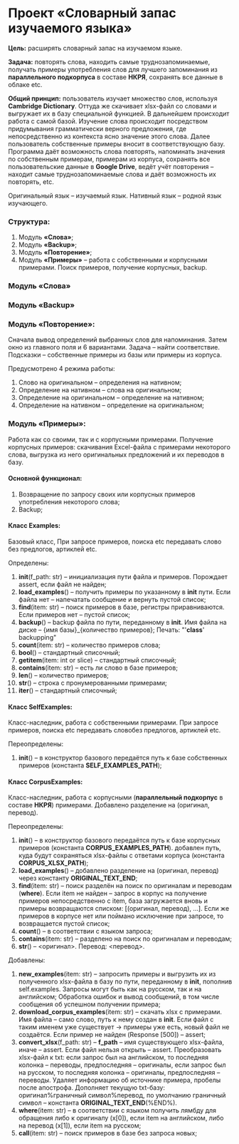 # Проект «Словарный запас изучаемого языка»

**Цель:** расширять словарный запас на изучаемом языке.

**Задача:** повторять слова, находить самые труднозапоминаемые, получать примеры употребления слов для лучшего 
запоминания из **параллельного подкорпуса** в составе **НКРЯ**, сохранять все данные в облаке etc.

**Общий принцип:** пользователь изучает множество слов, используя **Cambridge Dictionary**. Оттуда же скачивает 
xlsx-файл со словами и выгружает их в базу специальной функцией. В дальнейшем происходит работа с самой базой. Изучение 
слова происходит посредством придумывания грамматически верного предложения, где непосредственно из контекста ясно 
значение этого слова. Далее пользователь собственные примеры вносит в соответствующую базу. Программа даёт возможность 
слова повторять, напоминать значения по собственным примерам, примерам из корпуса, сохранять все пользовательские данные 
в **Google Drive**, ведёт учёт повторения – находит самые труднозапоминаемые слова и даёт возможность их повторять, etc. 

Оригинальный язык – изучаемый язык. Нативный язык – родной язык изучающего.

### Структура:
1. Модуль **«Слова»**;
2. Модуль **«Backup»**;
3. Модуль **«Повторение»**;
4. Модуль **«Примеры»** – работа с собственными и корпусными примерами. Поиск примеров, получение корпусных, backup.

### Модуль «Слова»
### Модуль «Backup»
### Модуль «Повторение»:
Сначала вывод определений выбранных слов для напоминания. Затем окно из главного поля и 6 вариантами. Задача – найти 
соответствие. 
Подсказки – собственные примеры из базы или примеры из корпуса. 

Предусмотрено 4 режима работы:
1. Слово на оригинальном – определения на нативном;
2. Определение на нативном – слова на оригинальном;
3. Определение на оригинальном – определение на нативном;
4. Определение на нативном – определение на оригинальном;

### Модуль «Примеры»:
Работа как со своими, так и с корпусными примерами. Получение корпусных примеров: скачивания Excel-файла с примерами 
некоторого слова, выгрузка из него оригинальных предложений и их переводов в базу. 

#### Основной функционал:
1. Возвращение по запросу своих или корпусных примеров употребления некоторого слова;
2. Backup;
 
#### Класс Examples:
Базовый класс, При запросе примеров, поиска etc передавать слово без предлогов, артиклей etc.

Определены:
1. __init__(f_path: str) – инициализация пути файла и примеров. Порождает assert, если файл не найден;
2. **load_examples**() – получить примеры по указанному в __init__ пути.  Если файла нет – напечатать сообщение и 
вернуть пустой список;
2. **find**(item: str) – поиск примеров в базе, регистры приравниваются. Если примеров нет – пустой список;
3. **backup**() – backup файла по пути, переданному в __init__.  Имя файла на диске – {имя базы}_{количество примеров};
Печать: "'__class__' backupping"
4. **count**(item: str) – количество примеров слова;
5. __bool__() – стандартный списочный;
6. __getitem__(item: int or slice) – стандартный списочный;
7. __contains__(item: str) – есть ли слово в базе примеров; 
8. __len__() – количество примеров;
9. __str__() – строка с пронумерованными примерами;
10. __iter__() – стандартный списочный;

#### Класс SelfExamples:
Класс-наследник, работа с собственными примерами. При запросе примеров, поиска etc передавать словобез предлогов, 
артиклей etc. 

Переопределены:
1. __init__() – в конструктор базового передаётся путь к базе собственных примеров (константа **SELF_EXAMPLES_PATH**);

#### Класс CorpusExamples:
Класс-наследник, работа с корпусными (**параллельный подкорпус** в составе **НКРЯ**) примерами. Добавлено разделение на 
(оригинал, перевод).

Переопределены:
1. __init__() – в конструктор базового передаётся путь к базе корпусных примеров (константа **CORPUS_EXAMPLES_PATH**).
добавлен путь, куда будут сохраняться xlsx-файлы с ответами корпуса (константа **CORPUS_XLSX_PATH**);
2. **load_examples**() – добавлено разделение на (оригинал, перевод) через константу **ORIGINAL_TEXT_END**;
3. **find**(item: str) – поиск разделён на поиск по оригиналам и переводам (**where**). Если item не найден – запрос в 
корпус на получение примеров непосредственно с item, база загружается вновь и примеры возвращаются списком: 
[(оригинал, перевод), ...]. Если же примеров в корпусе нет или поймано исключение при запросе, то возвращается пустой 
список;
5. **count**() – в соответствии с языком запроса;
5. __contains__(item: str) – разделено на поиск по оригиналам и переводам;
6. __str__() – <оригинал>. Перевод: <перевод>.

Добавлены:
1. **new_examples**(item: str) – запросить примеры и выгрузить их из полученного xlsx-файла в базу по пути, 
переданному в __init__, пополнив self.examples. Запросы могут быть как на русском, так и на английском; Обработка ошибок
и вывод сообщений, в том числе сообщения об успешном получении примера;
2. **download_corpus_examples**(item: str) – скачать xlsx с примерами. Имя файла – само слово, путь к нему создан 
в __init__. Если файл с таким именем уже существует → примеры уже есть, новый файл не создаётся. Если пример не найден 
(Response [500]) – assert;  
3. **convert_xlsx**(f_path: str) – **f_path** – имя существующего xlsx-файла, иначе – assert. Если файл нельзя 
открыть – assert. Преобразовать xlsx-файл к txt: если запрос был на английском, то последняя колонка – переводы, 
предпоследняя – оригиналы, если запрос был на русском, то последняя колонка – оригиналы, предпоследняя – переводы. 
Удаляет информацию об источнике примера, пробелы после апострофа. Дополняет текущую txt-базу: 
оригинал%граничный символ%перевод, по умолчанию граничный символ – константа **ORIGINAL_TEXT_END**(%END%).
4. **where**(item: str) – в соответствии с языком получить лямбду для обращения либо к оригиналу (x[0]), если item на 
английском, либо на перевод (x[1]), если item на русском;
5. __call__(item: str) – поиск примеров в базе без запроса новых;